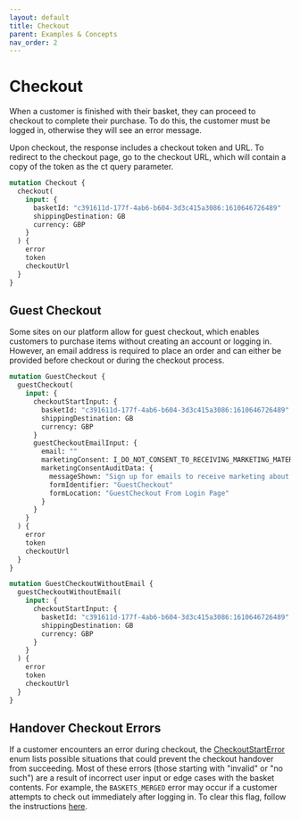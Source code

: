 ```yaml
---
layout: default
title: Checkout
parent: Examples & Concepts
nav_order: 2
---
```


# Checkout

When a customer is finished with their basket, they can proceed to checkout to complete their purchase. To do this, the customer must be logged in, otherwise they will see an error message.

Upon checkout, the response includes a checkout token and URL. To redirect to the checkout page, go to the checkout URL, which will contain a copy of the token as the ct query parameter.

```graphql
mutation Checkout {
  checkout(
    input: {
      basketId: "c391611d-177f-4ab6-b604-3d3c415a3086:1610646726489"
      shippingDestination: GB
      currency: GBP
    }
  ) {
    error
    token
    checkoutUrl
  }
}
```

## Guest Checkout

Some sites on our platform allow for guest checkout, which enables customers to purchase items without creating an account or logging in. However, an email address is required to place an order and can either be provided before checkout or during the checkout process.

```graphql
mutation GuestCheckout {
  guestCheckout(
    input: {
      checkoutStartInput: {
        basketId: "c391611d-177f-4ab6-b604-3d3c415a3086:1610646726489"
        shippingDestination: GB
        currency: GBP
      }
      guestCheckoutEmailInput: {
        email: ""
        marketingConsent: I_DO_NOT_CONSENT_TO_RECEIVING_MARKETING_MATERIAL
        marketingConsentAuditData: {
          messageShown: "Sign up for emails to receive marketing about offers and promotions"
          formIdentifier: "GuestCheckout"
          formLocation: "GuestCheckout From Login Page"
        }
      }
    }
  ) {
    error
    token
    checkoutUrl
  }
}
```

```graphql
mutation GuestCheckoutWithoutEmail {
  guestCheckoutWithoutEmail(
    input: {
      checkoutStartInput: {
        basketId: "c391611d-177f-4ab6-b604-3d3c415a3086:1610646726489"
        shippingDestination: GB
        currency: GBP
      }
    }
  ) {
    error
    token
    checkoutUrl
  }
}
```

## Handover Checkout Errors

If a customer encounters an error during checkout, the [CheckoutStartError](https://api.thehut.net/lfint/en/docs#CheckoutStartError) enum lists possible situations that could prevent the checkout handover from succeeding. Most of these errors (those starting with "invalid" or "no such") are a result of incorrect user input or edge cases with the basket contents.
For example, the `BASKETS_MERGED` error may occur if a customer attempts to check out immediately after logging in. To clear this flag, follow the instructions [here](../basket/index.md#basket-merge).
